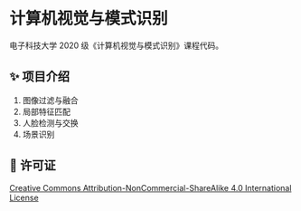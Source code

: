 # 计算机视觉与模式识别

电子科技大学 2020 级《计算机视觉与模式识别》课程代码。

## ✨ 项目介绍

1. 图像过滤与融合
2. 局部特征匹配
3. 人脸检测与交换
4. 场景识别

## 📄 许可证

[Creative Commons Attribution-NonCommercial-ShareAlike 4.0 International License](https://creativecommons.org/licenses/by-nc-sa/4.0/)
